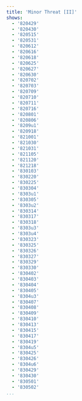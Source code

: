 ```yaml
---
title: 'Minor Threat [II]'
shows:
  - '820429'
  - '820430'
  - '820515'
  - '820531'
  - '820612'
  - '820616'
  - '820618'
  - '820625'
  - '820627'
  - '820630'
  - '820702'
  - '820703'
  - '820709'
  - '820710'
  - '820711'
  - '820716'
  - '820801'
  - '820806'
  - '8209u1'
  - '820918'
  - '821001'
  - '821030'
  - '821031'
  - '821105'
  - '821120'
  - '821218'
  - '830103'
  - '830220'
  - '830225'
  - '830304'
  - '8303u1'
  - '830305'
  - '8303u2'
  - '830314'
  - '830317'
  - '830318'
  - '8303u3'
  - '8303u4'
  - '830323'
  - '830325'
  - '830326'
  - '830327'
  - '830329'
  - '830330'
  - '830402'
  - '830403'
  - '830404'
  - '830405'
  - '8304u3'
  - '830407'
  - '830408'
  - '830409'
  - '830410'
  - '830413'
  - '830415'
  - '830417'
  - '830419'
  - '8304u5'
  - '830425'
  - '830426'
  - '8304u6'
  - '830429'
  - '830430'
  - '830501'
  - '830502'
...
```

